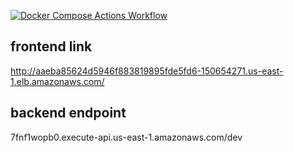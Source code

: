 [![Docker Compose Actions Workflow](https://github.com/blackMkey/c4-final-project/actions/workflows/main.yml/badge.svg?branch=main)](https://github.com/blackMkey/c4-final-project/actions/workflows/main.yml)


## frontend link 
http://aaeba85624d5946f883819895fde5fd6-150654271.us-east-1.elb.amazonaws.com/

## backend endpoint
7fnf1wopb0.execute-api.us-east-1.amazonaws.com/dev